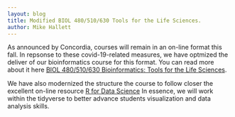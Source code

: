 ```yaml
---
layout: blog
title: Modified BIOL 480/510/630 Tools for the Life Sciences. 
author: Mike Hallett
---
```


As announced by Concordia, courses will remain in an on-line format this fall.
In repsonse to these covid-19-related measures, we have optmized
the deliver of  our bioinformatics course for this format.
You can read more about it here
[BIOL 480/510/630 Bioinformatics: Tools for the Life Sciences](https://www.mikehallett.science/courses/t4ls/).

We have also modernized the structure the course to follow
closer the excellent on-line resource  [R for Data Science](https://r4ds.had.co.nz/) In essence, we will work within 
the tidyverse to better advance students visualization and data analysis skills.